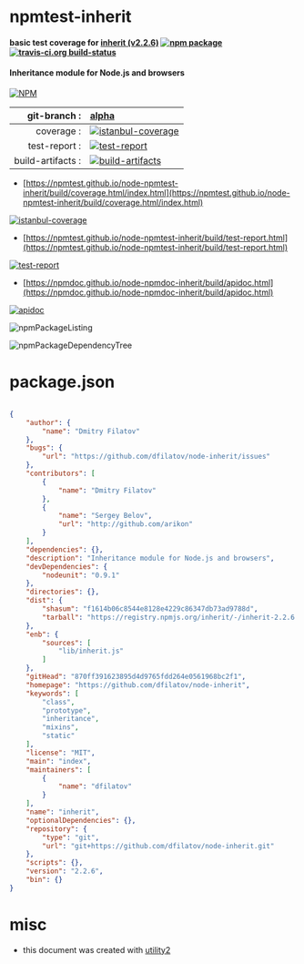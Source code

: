 # npmtest-inherit

#### basic test coverage for  [inherit (v2.2.6)](https://github.com/dfilatov/node-inherit)  [![npm package](https://img.shields.io/npm/v/npmtest-inherit.svg?style=flat-square)](https://www.npmjs.org/package/npmtest-inherit) [![travis-ci.org build-status](https://api.travis-ci.org/npmtest/node-npmtest-inherit.svg)](https://travis-ci.org/npmtest/node-npmtest-inherit)

#### Inheritance module for Node.js and browsers

[![NPM](https://nodei.co/npm/inherit.png?downloads=true&downloadRank=true&stars=true)](https://www.npmjs.com/package/inherit)

| git-branch : | [alpha](https://github.com/npmtest/node-npmtest-inherit/tree/alpha)|
|--:|:--|
| coverage : | [![istanbul-coverage](https://npmtest.github.io/node-npmtest-inherit/build/coverage.badge.svg)](https://npmtest.github.io/node-npmtest-inherit/build/coverage.html/index.html)|
| test-report : | [![test-report](https://npmtest.github.io/node-npmtest-inherit/build/test-report.badge.svg)](https://npmtest.github.io/node-npmtest-inherit/build/test-report.html)|
| build-artifacts : | [![build-artifacts](https://npmtest.github.io/node-npmtest-inherit/glyphicons_144_folder_open.png)](https://github.com/npmtest/node-npmtest-inherit/tree/gh-pages/build)|

- [https://npmtest.github.io/node-npmtest-inherit/build/coverage.html/index.html](https://npmtest.github.io/node-npmtest-inherit/build/coverage.html/index.html)

[![istanbul-coverage](https://npmtest.github.io/node-npmtest-inherit/build/screenCapture.buildCi.browser.%252Ftmp%252Fbuild%252Fcoverage.lib.html.png)](https://npmtest.github.io/node-npmtest-inherit/build/coverage.html/index.html)

- [https://npmtest.github.io/node-npmtest-inherit/build/test-report.html](https://npmtest.github.io/node-npmtest-inherit/build/test-report.html)

[![test-report](https://npmtest.github.io/node-npmtest-inherit/build/screenCapture.buildCi.browser.%252Ftmp%252Fbuild%252Ftest-report.html.png)](https://npmtest.github.io/node-npmtest-inherit/build/test-report.html)

- [https://npmdoc.github.io/node-npmdoc-inherit/build/apidoc.html](https://npmdoc.github.io/node-npmdoc-inherit/build/apidoc.html)

[![apidoc](https://npmdoc.github.io/node-npmdoc-inherit/build/screenCapture.buildCi.browser.%252Ftmp%252Fbuild%252Fapidoc.html.png)](https://npmdoc.github.io/node-npmdoc-inherit/build/apidoc.html)

![npmPackageListing](https://npmtest.github.io/node-npmtest-inherit/build/screenCapture.npmPackageListing.svg)

![npmPackageDependencyTree](https://npmtest.github.io/node-npmtest-inherit/build/screenCapture.npmPackageDependencyTree.svg)



# package.json

```json

{
    "author": {
        "name": "Dmitry Filatov"
    },
    "bugs": {
        "url": "https://github.com/dfilatov/node-inherit/issues"
    },
    "contributors": [
        {
            "name": "Dmitry Filatov"
        },
        {
            "name": "Sergey Belov",
            "url": "http://github.com/arikon"
        }
    ],
    "dependencies": {},
    "description": "Inheritance module for Node.js and browsers",
    "devDependencies": {
        "nodeunit": "0.9.1"
    },
    "directories": {},
    "dist": {
        "shasum": "f1614b06c8544e8128e4229c86347db73ad9788d",
        "tarball": "https://registry.npmjs.org/inherit/-/inherit-2.2.6.tgz"
    },
    "enb": {
        "sources": [
            "lib/inherit.js"
        ]
    },
    "gitHead": "870ff391623895d4d9765fdd264e0561968bc2f1",
    "homepage": "https://github.com/dfilatov/node-inherit",
    "keywords": [
        "class",
        "prototype",
        "inheritance",
        "mixins",
        "static"
    ],
    "license": "MIT",
    "main": "index",
    "maintainers": [
        {
            "name": "dfilatov"
        }
    ],
    "name": "inherit",
    "optionalDependencies": {},
    "repository": {
        "type": "git",
        "url": "git+https://github.com/dfilatov/node-inherit.git"
    },
    "scripts": {},
    "version": "2.2.6",
    "bin": {}
}
```



# misc
- this document was created with [utility2](https://github.com/kaizhu256/node-utility2)
